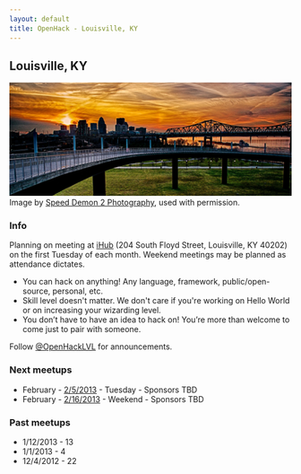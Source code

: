 ```yaml
---
layout: default
title: OpenHack - Louisville, KY
---
```


## Louisville, KY

![January Sunset Over Louisville](/louisville/january_sunset_over_louisville_014.jpg)
Image by [Speed Demon 2 Photography](http://speeddemon2.com/), used with permission.

### Info

Planning on meeting at [iHub](http://nucleusky.com/ihub) (204 South Floyd Street, Louisville, KY 40202) on the first Tuesday of each month. Weekend meetings may be planned as attendance dictates.

* You can hack on anything! Any language, framework, public/open-source, personal, etc.
* Skill level doesn't matter. We don't care if you're working on Hello World or on increasing your wizarding level.
* You don’t have to have an idea to hack on! You’re more than welcome to come just to pair with someone.

Follow [@OpenHackLVL](http://twitter.com/OpenHackLVL) for announcements.

### Next meetups

* February - [2/5/2013](http://openhack_lvl.eventbrite.com) - Tuesday - Sponsors TBD
* February - [2/16/2013](http://openhack_lvl_weekend.eventbrite.com) - Weekend - Sponsors TBD

### Past meetups
* 1/12/2013 - 13
* 1/1/2013 - 4
* 12/4/2012 - 22